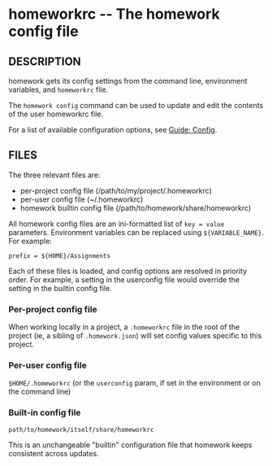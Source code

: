 homeworkrc -- The homework config file
======================================

## DESCRIPTION

homework gets its config settings from the command line, environment
variables, and `homeworkrc` file.

The `homework config` command can be used to update and edit the contents
of the user homeworkrc file.

For a list of available configuration options, see [Guide: Config](../guides/config.md).

## FILES

The three relevant files are:

* per-project config file (/path/to/my/project/.homeworkrc)
* per-user config file (~/.homeworkrc)
* homework builtin config file (/path/to/homework/share/homeworkrc)

All homework config files are an ini-formatted list of `key = value`
parameters.  Environment variables can be replaced using
`${VARIABLE_NAME}`. For example:

    prefix = ${HOME}/Assignments

Each of these files is loaded, and config options are resolved in
priority order.  For example, a setting in the userconfig file would
override the setting in the builtin config file.

### Per-project config file

When working locally in a project, a `.homeworkrc` file in the root of the
project (ie, a sibling of `.homework.json`) will set
config values specific to this project.

### Per-user config file

`$HOME/.homeworkrc` (or the `userconfig` param, if set in the environment
or on the command line)

### Built-in config file

`path/to/homework/itself/share/homeworkrc`

This is an unchangeable "builtin" configuration file that homework keeps
consistent across updates.

